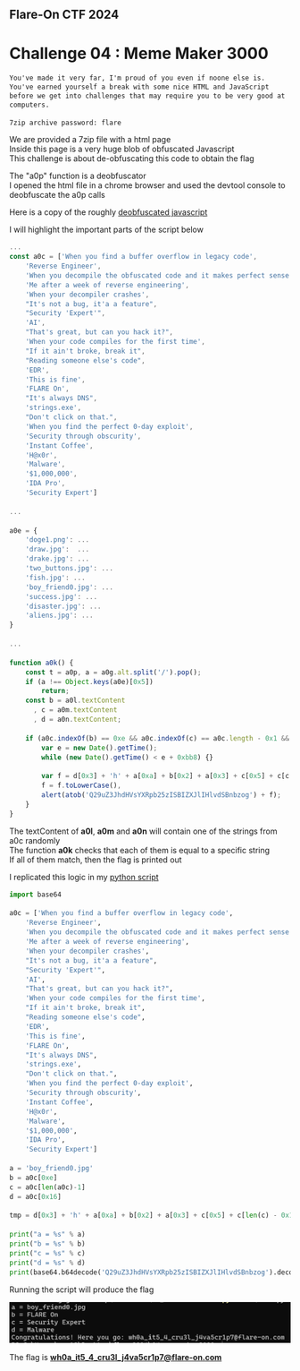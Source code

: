 ## Flare-On CTF 2024
# Challenge 04 : Meme Maker 3000

```
You've made it very far, I'm proud of you even if noone else is. 
You've earned yourself a break with some nice HTML and JavaScript before we get into challenges that may require you to be very good at computers.

7zip archive password: flare
```

We are provided a 7zip file with a html page  
Inside this page is a very huge blob of obfuscated Javascript  
This challenge is about de-obfuscating this code to obtain the flag

The "a0p" function is a deobfuscator  
I opened the html file in a chrome browser and used the devtool console to deobfuscate the a0p calls

Here is a copy of the roughly [deobfuscated javascript](meme.js)

I will highlight the important parts of the script below

```js
...
const a0c = ['When you find a buffer overflow in legacy code',
    'Reverse Engineer',
    'When you decompile the obfuscated code and it makes perfect sense',
    'Me after a week of reverse engineering',
    'When your decompiler crashes',
    "It's not a bug, it'a a feature",
    "Security 'Expert'",
    'AI',
    "That's great, but can you hack it?",
    'When your code compiles for the first time',
    "If it ain't broke, break it",
    "Reading someone else's code",
    'EDR',
    'This is fine',
    'FLARE On',
    "It's always DNS",
    'strings.exe',
    "Don't click on that.",
    'When you find the perfect 0-day exploit',
    'Security through obscurity',
    'Instant Coffee',
    'H@x0r',
    'Malware',
    '$1,000,000',
    'IDA Pro',
    'Security Expert']

...

a0e = {
    'doge1.png': ...
    'draw.jpg':  ...
    'drake.jpg': ...
    'two_buttons.jpg': ...
    'fish.jpg': ...
    'boy_friend0.jpg': ...
    'success.jpg': ...
    'disaster.jpg': ...
    'aliens.jpg': ...
}

...

function a0k() {
    const t = a0p, a = a0g.alt.split('/').pop();
    if (a !== Object.keys(a0e)[0x5])
        return;
    const b = a0l.textContent
      , c = a0m.textContent
      , d = a0n.textContent;

    if (a0c.indexOf(b) == 0xe && a0c.indexOf(c) == a0c.length - 0x1 && a0c.indexOf(d) == 0x16) {
        var e = new Date().getTime();
        while (new Date().getTime() < e + 0xbb8) {}
        
        var f = d[0x3] + 'h' + a[0xa] + b[0x2] + a[0x3] + c[0x5] + c[c.length - 0x1] + '5' + a[0x3] + '4' + a[0x3] + c[0x2] + c[0x4] + c[0x3] + '3' + d[0x2] + a[0x3] + 'j4' + a0c[0x1][0x2] + d[0x4] + '5' + c[0x2] + d[0x5] + '1' + c[0xb] + '7' + a0c[0x15][0x1] + b.replace('\x20', '-') + a[0xb] + a0c[0x4].substring(0xc, 0xf);
        f = f.toLowerCase(),
        alert(atob('Q29uZ3JhdHVsYXRpb25zISBIZXJlIHlvdSBnbzog') + f);
    }
}
```

The textContent of **a0l**, **a0m** and **a0n** will contain one of the strings from a0c randomly  
The function **a0k** checks that each of them is equal to a specific string  
If all of them match, then the flag is printed out

I replicated this logic in my [python script](soln.py)

```python
import base64

a0c = ['When you find a buffer overflow in legacy code',
    'Reverse Engineer',
    'When you decompile the obfuscated code and it makes perfect sense',
    'Me after a week of reverse engineering',
    'When your decompiler crashes',
    "It's not a bug, it'a a feature",
    "Security 'Expert'",
    'AI',
    "That's great, but can you hack it?",
    'When your code compiles for the first time',
    "If it ain't broke, break it",
    "Reading someone else's code",
    'EDR',
    'This is fine',
    'FLARE On',
    "It's always DNS",
    'strings.exe',
    "Don't click on that.",
    'When you find the perfect 0-day exploit',
    'Security through obscurity',
    'Instant Coffee',
    'H@x0r',
    'Malware',
    '$1,000,000',
    'IDA Pro',
    'Security Expert']

a = 'boy_friend0.jpg'
b = a0c[0xe]
c = a0c[len(a0c)-1]
d = a0c[0x16]

tmp = d[0x3] + 'h' + a[0xa] + b[0x2] + a[0x3] + c[0x5] + c[len(c) - 0x1] + '5' + a[0x3] + '4' + a[0x3] + c[0x2] + c[0x4] + c[0x3] + '3' + d[0x2] + a[0x3] + 'j4' + a0c[0x1][0x2] + d[0x4] + '5' + c[0x2] + d[0x5] + '1' + c[0xb] + '7' + a0c[0x15][0x1] + b.replace('\x20', '-') + a[0xb] + a0c[0x4][0xc:0xf];
  
print("a = %s" % a)
print("b = %s" % b)
print("c = %s" % c)
print("d = %s" % d)
print(base64.b64decode('Q29uZ3JhdHVsYXRpb25zISBIZXJlIHlvdSBnbzog').decode() + tmp.lower())
```

Running the script will produce the flag

![flag](img/01.png)

The flag is **wh0a_it5_4_cru3l_j4va5cr1p7@flare-on.com**